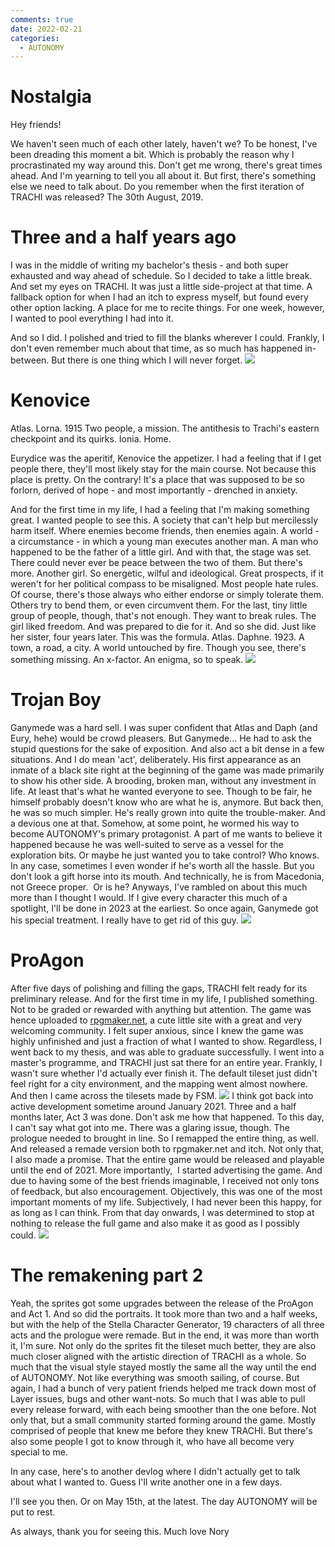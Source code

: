 ```yaml
---
comments: true
date: 2022-02-21
categories:
  - AUTONOMY
---
```


# Nostalgia

Hey friends!

We haven't seen much of each other lately, haven't we?
To be honest, I've been dreading this moment a bit. Which is probably the reason why I procrastinated my way around this. 
Don't get me wrong, there's great times ahead. And I'm yearning to tell you all about it.
But first, there's something else we need to talk about.
Do you remember when the first iteration of TRACHI was released? The 30th August, 2019.

# Three and a half years ago
I was in the middle of writing my bachelor's thesis - and both super exhausted and way ahead of schedule.
So I decided to take a little break. And set my eyes on TRACHI.
It was just a little side-project at that time. A fallback option for when I had an itch to express myself, but found every other option lacking. A place for me to recite things. For one week, however, I wanted to pool everything I had into it. 

And so I did. I polished and tried to fill the blanks wherever I could. Frankly, I don't even remember much about that time, as so much has happened in-between. But there is one thing which I will never forget.
![](https://img.itch.zone/aW1nLzgyMTQyMTIucG5n/original/bVp3Mp.png)

# Kenovice
Atlas. Lorna. 1915
Two people, a mission.
The antithesis to Trachi's eastern checkpoint and its quirks.
Ionia. Home.

Eurydice was the aperitif, Kenovice the appetizer. I had a feeling that if I get people there, they'll most likely stay for the main course. Not because this place is pretty. On the contrary! It's a place that was supposed to be so forlorn, derived of hope - and most importantly - drenched in anxiety. 

And for the first time in my life, I had a feeling that I'm making something great. I wanted people to see this. A society that can't help but mercilessly harm itself. Where enemies become friends, then enemies again. A world - a circumstance - in which a young man executes another man. A man who happened to be the father of a little girl. And with that, the stage was set. There could never ever be peace between the two of them.
But there's more. Another girl. So energetic, wilful and ideological. Great prospects, if it weren't for her political compass to be misaligned. Most people hate rules. Of course, there's those always who either endorse or simply tolerate them. Others try to bend them, or even circumvent them. For the last, tiny little group of people, though, that's not enough. They want to break rules. The girl liked freedom. And was prepared to die for it. And so she did. Just like her sister, four years later.
This was the formula.
Atlas. Daphne. 1923.
A town, a road, a city. 
A world untouched by fire.
Though you see, there's something missing.
An x-factor. An enigma, so to speak.
![](https://img.itch.zone/aW1nLzgyMTMzNDUucG5n/original/waPX1X.png)

# Trojan Boy
Ganymede was a hard sell. 
I was super confident that Atlas and Daph (and Eury, hehe) would be crowd pleasers. But Ganymede... He had to ask the stupid questions for the sake of exposition.
And also act a bit dense in a few situations. And I do mean 'act', deliberately. His first appearance as an inmate of a black site right at the beginning of the game was made primarily to show his other side. A brooding, broken man, without any investment in life. At least that's what he wanted everyone to see. Though to be fair, he himself probably doesn't know who are what he is, anymore. But back then, he was so much simpler.
He's really grown into quite the trouble-maker. And a devious one at that. Somehow, at some point, he wormed his way to become AUTONOMY's primary protagonist. A part of me wants to believe it happened because he was well-suited to serve as a vessel for the exploration bits. Or maybe he just wanted you to take control? Who knows.
In any case, sometimes I even wonder if he's worth all the hassle. But you don't look a gift horse into its mouth. And technically, he is from Macedonia, not Greece proper.  Or is he?
Anyways, I've rambled on about this much more than I thought I would. If I give every character this much of a spotlight, I'll be done in 2023 at the earliest. So once again, Ganymede got his special treatment.
I really have to get rid of this guy.
![](https://img.itch.zone/aW1nLzgyMTQyMTYucG5n/original/OHXLqh.png)

# ProAgon
After five days of polishing and filling the gaps, TRACHI felt ready for its preliminary release. And for the first time in my life, I published something. Not to be graded or rewarded with anything but attention. The game was hence uploaded to [rpgmaker.net](https://rpgmaker.net/games/11250/), a cute little site with a great and very welcoming community. I felt super anxious, since I knew the game was highly unfinished and just a fraction of what I wanted to show.
Regardless, I went back to my thesis, and was able to graduate successfully. I went into a master's programme, and TRACHI just sat there for an entire year. Frankly, I wasn't sure whether I'd actually ever finish it. The default tileset just didn't feel right for a city environment, and the mapping went almost nowhere. And then I came across the tilesets made by FSM.
![](https://img.itch.zone/aW1nLzgyMTM4MjkucG5n/original/9H4ABZ.png)
I think got back into active development sometime around January 2021. Three and a half months later, Act 3 was done. Don't ask me how that happened. To this day, I can't say what got into me.
There was a glaring issue, though. The prologue needed to brought in line. So I remapped the entire thing, as well. And released a remade version both to rpgmaker.net and itch. Not only that, I also made a promise. That the entire game would be released and playable until the end of 2021. More importantly,  I started advertising the game.
And due to having some of the best friends imaginable, I received not only tons of feedback, but also encouragement. Objectively, this was one of the most important moments of my life. Subjectively, I had never been this happy, for as long as I can think. From that day onwards, I was determined to stop at nothing to release the full game and also make it as good as I possibly could.
![](https://img.itch.zone/aW1nLzgyMTQwMDMucG5n/original/7RXmTM.png)

# The remakening part 2
Yeah, the sprites got some upgrades between the release of the ProAgon and Act 1. And so did the portraits.
It took more than two and a half weeks, but with the help of the Stella Character Generator, 19 characters of all three acts and the prologue were remade. But in the end, it was more than worth it, I'm sure. Not only do the sprites fit the tileset much better, they are also much closer aligned with the artistic direction of TRACHI as a whole.
So much that the visual style stayed mostly the same all the way until the end of AUTONOMY. Not like everything was smooth sailing, of course. But again, I had a bunch of very patient friends helped me track down most of Layer issues, bugs and other want-nots. So much that I was able to pull every release forward, with each being smoother than the one before.
Not only that, but a small community started forming around the game. Mostly comprised of people that knew me before they knew TRACHI. But there's also some people I got to know through it, who have all become very special to me.

In any case, here's to another devlog where I didn't actually get to talk about what I wanted to. 
Guess I'll write another one in a few days.

I'll see you then.
Or on May 15th, at the latest.
The day AUTONOMY will be put to rest.

As always, thank you for seeing this.
Much love
Nory
